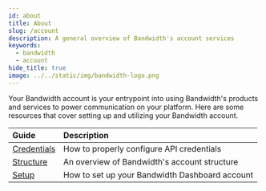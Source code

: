 ```yaml
---
id: about
title: About
slug: /account   
description: A general overview of Bandwidth's account services
keywords:
  - bandwidth
  - account
hide_title: true
image: ../../static/img/bandwidth-logo.png
---
```


Your Bandwidth account is your entrypoint into using Bandwidth's products and services to power communication on your platform. Here are some resources that cover setting up and utilizing your Bandwidth account.

<center>

| Guide | Description |
|:------|:------------|
| [Credentials](account/guides/credentials) | How to properly configure API credentials |
| [Structure](account/guides/structure) | An overview of Bandwidth's account structure |
| [Setup](account/guides/setup) | How to set up your Bandwidth Dashboard account |


</center>
